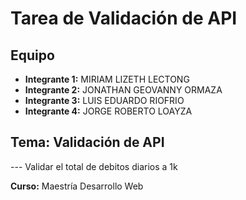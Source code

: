 # Tarea de Validación de API

## Equipo

- **Integrante 1:** MIRIAM LIZETH LECTONG
- **Integrante 2:** JONATHAN GEOVANNY ORMAZA
- **Integrante 3:** LUIS EDUARDO RIOFRIO
- **Integrante 4:** JORGE ROBERTO LOAYZA

## Tema: Validación de API

--- Validar el total de debitos diarios a 1k

**Curso:** Maestría Desarrollo Web

